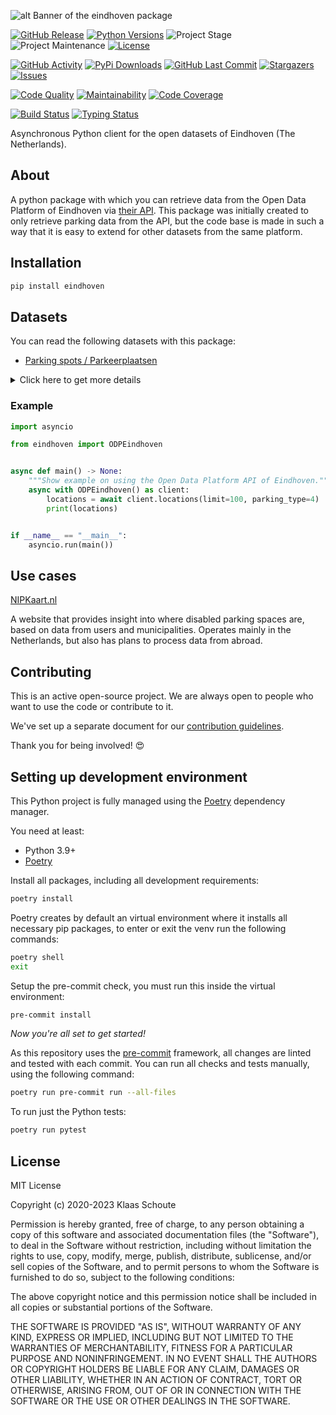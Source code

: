 <!-- Banner -->
![alt Banner of the eindhoven package](https://raw.githubusercontent.com/klaasnicolaas/python-eindhoven/main/assets/header_eindhoven-min.png)

<!-- PROJECT SHIELDS -->
[![GitHub Release][releases-shield]][releases]
[![Python Versions][python-versions-shield]][pypi]
![Project Stage][project-stage-shield]
![Project Maintenance][maintenance-shield]
[![License][license-shield]](LICENSE)

[![GitHub Activity][commits-shield]][commits-url]
[![PyPi Downloads][downloads-shield]][downloads-url]
[![GitHub Last Commit][last-commit-shield]][commits-url]
[![Stargazers][stars-shield]][stars-url]
[![Issues][issues-shield]][issues-url]

[![Code Quality][code-quality-shield]][code-quality]
[![Maintainability][maintainability-shield]][maintainability-url]
[![Code Coverage][codecov-shield]][codecov-url]

[![Build Status][build-shield]][build-url]
[![Typing Status][typing-shield]][typing-url]

Asynchronous Python client for the open datasets of Eindhoven (The Netherlands).

## About

A python package with which you can retrieve data from the Open Data Platform of Eindhoven via [their API][api]. This package was initially created to only retrieve parking data from the API, but the code base is made in such a way that it is easy to extend for other datasets from the same platform.

## Installation

```bash
pip install eindhoven
```

## Datasets

You can read the following datasets with this package:

- [Parking spots / Parkeerplaatsen][parking]

<details>
    <summary>Click here to get more details</summary>

### Parkings spots

You can use the following parameters in your request:

- **limit** (default: 10) - How many results you want to retrieve.
- **parking_type** (default: 1) - See the list below to find the corresponding number.

| parking_type | number |
| :----------- | :----: |
| Parkeerplaats | 1 |
| Parkeerplaats Vergunning | 2 |
| Parkeerplaats Gehandicapten | 3 |
| Parkeerplaats Afgekruist | 4 |
| Parkeerplaats laden/lossen | 5 |
| Parkeerplaats Electrisch opladen | 6 |

You get the following output data back with this python package:

| Variable | Type | Description |
| :------- | :--- | :---------- |
| `spot_id` | string | The id of the parking spot |
| `parking_type` | string | The type of parking of the parking spot |
| `street` | string | The street name where this parking spot is located |
| `number` | int | The number of parkings spots on this location |
| `longitude` | float | The longitude of the parking spot |
| `latitude` | float | The latitude of the parking spot |
| `updated_at` | datetime | When this parking spot was updated in the dataset |
</details>

### Example

```python
import asyncio

from eindhoven import ODPEindhoven


async def main() -> None:
    """Show example on using the Open Data Platform API of Eindhoven."""
    async with ODPEindhoven() as client:
        locations = await client.locations(limit=100, parking_type=4)
        print(locations)


if __name__ == "__main__":
    asyncio.run(main())
```

## Use cases

[NIPKaart.nl][nipkaart]

A website that provides insight into where disabled parking spaces are, based on data from users and municipalities. Operates mainly in the Netherlands, but also has plans to process data from abroad.

## Contributing

This is an active open-source project. We are always open to people who want to
use the code or contribute to it.

We've set up a separate document for our
[contribution guidelines](CONTRIBUTING.md).

Thank you for being involved! :heart_eyes:

## Setting up development environment

This Python project is fully managed using the [Poetry][poetry] dependency
manager.

You need at least:

- Python 3.9+
- [Poetry][poetry-install]

Install all packages, including all development requirements:

```bash
poetry install
```

Poetry creates by default an virtual environment where it installs all
necessary pip packages, to enter or exit the venv run the following commands:

```bash
poetry shell
exit
```

Setup the pre-commit check, you must run this inside the virtual environment:

```bash
pre-commit install
```

*Now you're all set to get started!*

As this repository uses the [pre-commit][pre-commit] framework, all changes
are linted and tested with each commit. You can run all checks and tests
manually, using the following command:

```bash
poetry run pre-commit run --all-files
```

To run just the Python tests:

```bash
poetry run pytest
```

## License

MIT License

Copyright (c) 2020-2023 Klaas Schoute

Permission is hereby granted, free of charge, to any person obtaining a copy
of this software and associated documentation files (the "Software"), to deal
in the Software without restriction, including without limitation the rights
to use, copy, modify, merge, publish, distribute, sublicense, and/or sell
copies of the Software, and to permit persons to whom the Software is
furnished to do so, subject to the following conditions:

The above copyright notice and this permission notice shall be included in all
copies or substantial portions of the Software.

THE SOFTWARE IS PROVIDED "AS IS", WITHOUT WARRANTY OF ANY KIND, EXPRESS OR
IMPLIED, INCLUDING BUT NOT LIMITED TO THE WARRANTIES OF MERCHANTABILITY,
FITNESS FOR A PARTICULAR PURPOSE AND NONINFRINGEMENT. IN NO EVENT SHALL THE
AUTHORS OR COPYRIGHT HOLDERS BE LIABLE FOR ANY CLAIM, DAMAGES OR OTHER
LIABILITY, WHETHER IN AN ACTION OF CONTRACT, TORT OR OTHERWISE, ARISING FROM,
OUT OF OR IN CONNECTION WITH THE SOFTWARE OR THE USE OR OTHER DEALINGS IN THE
SOFTWARE.

[api]: https://data.eindhoven.nl
[parking]: https://data.eindhoven.nl/explore/dataset/parkeerplaatsen/information
[nipkaart]: https://www.nipkaart.nl

<!-- MARKDOWN LINKS & IMAGES -->
[build-shield]: https://github.com/klaasnicolaas/python-eindhoven/actions/workflows/tests.yaml/badge.svg
[build-url]: https://github.com/klaasnicolaas/python-eindhoven/actions/workflows/tests.yaml
[code-quality-shield]: https://img.shields.io/lgtm/grade/python/g/klaasnicolaas/python-eindhoven.svg?logo=lgtm&logoWidth=18
[code-quality]: https://lgtm.com/projects/g/klaasnicolaas/python-eindhoven/context:python
[commits-shield]: https://img.shields.io/github/commit-activity/y/klaasnicolaas/python-eindhoven.svg
[commits-url]: https://github.com/klaasnicolaas/python-eindhoven/commits/main
[codecov-shield]: https://codecov.io/gh/klaasnicolaas/python-eindhoven/branch/main/graph/badge.svg?token=4AMI23ZT7C
[codecov-url]: https://codecov.io/gh/klaasnicolaas/python-eindhoven
[downloads-shield]: https://img.shields.io/pypi/dm/eindhoven
[downloads-url]: https://pypistats.org/packages/eindhoven
[issues-shield]: https://img.shields.io/github/issues/klaasnicolaas/python-eindhoven.svg
[issues-url]: https://github.com/klaasnicolaas/python-eindhoven/issues
[license-shield]: https://img.shields.io/github/license/klaasnicolaas/python-eindhoven.svg
[last-commit-shield]: https://img.shields.io/github/last-commit/klaasnicolaas/python-eindhoven.svg
[maintenance-shield]: https://img.shields.io/maintenance/yes/2023.svg
[maintainability-shield]: https://api.codeclimate.com/v1/badges/c577da6bb1b3bb6553bd/maintainability
[maintainability-url]: https://codeclimate.com/github/klaasnicolaas/python-eindhoven/maintainability
[project-stage-shield]: https://img.shields.io/badge/project%20stage-production%20ready-brightgreen.svg
[pypi]: https://pypi.org/project/eindhoven/
[python-versions-shield]: https://img.shields.io/pypi/pyversions/eindhoven
[typing-shield]: https://github.com/klaasnicolaas/python-eindhoven/actions/workflows/typing.yaml/badge.svg
[typing-url]: https://github.com/klaasnicolaas/python-eindhoven/actions/workflows/typing.yaml
[releases-shield]: https://img.shields.io/github/release/klaasnicolaas/python-eindhoven.svg
[releases]: https://github.com/klaasnicolaas/python-eindhoven/releases
[stars-shield]: https://img.shields.io/github/stars/klaasnicolaas/python-eindhoven.svg
[stars-url]: https://github.com/klaasnicolaas/python-eindhoven/stargazers

[poetry-install]: https://python-poetry.org/docs/#installation
[poetry]: https://python-poetry.org
[pre-commit]: https://pre-commit.com
